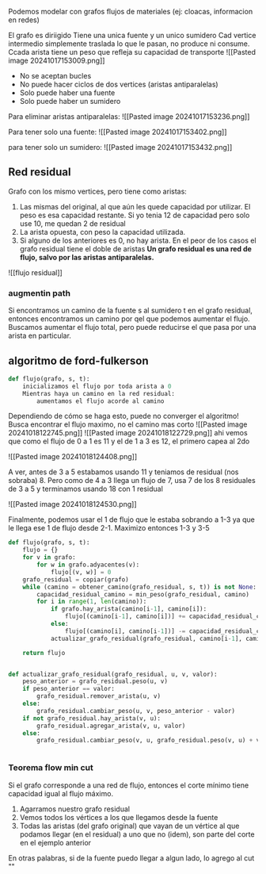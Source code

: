 Podemos modelar con grafos flujos de materiales (ej: cloacas, informacion en redes)

El grafo es diriigido 
Tiene una unica fuente y un unico sumidero 
Cad vertice intermedio simplemente traslada lo que le pasan, no produce ni consume. Ccada arista tiene un peso que refleja su capacidad de transporte
![[Pasted image 20241017153009.png]]


-  No se aceptan bucles
- No puede hacer ciclos de dos vertices (aristas antiparalelas)
- Solo puede haber una fuente
- Solo puede haber un sumidero

Para eliminar aristas antiparalelas: ![[Pasted image 20241017153236.png]]


Para tener solo una fuente:
![[Pasted image 20241017153402.png]]


para tener solo un sumidero: 
![[Pasted image 20241017153432.png]]



## Red residual 
Grafo con los mismo vertices, pero tiene como aristas: 
1. Las mismas del original, al que aún les quede capacidad por utilizar. El peso es esa capacidad restante. Si yo tenia 12 de capacidad pero solo use 10, me quedan 2 de residual
2. La arista opuesta, con peso la capacidad utilizada. 
3. Si alguno de los anteriores es 0, no hay arista.
En el peor de los casos el grafo residual tiene el doble de aristas
**Un grafo residual es una red de flujo, salvo por las aristas antiparalelas.**

![[flujo residual]]
### augmentin path 
Si encontramos un camino de la fuente s al sumidero t en el grafo residual, entonces encontramos un camino por qel que podemos aumentar el flujo.  
Buscamos aumentar el flujo total, pero puede reducirse el que pasa por una arista en particular. 


## algoritmo de ford-fulkerson 
```python 
def flujo(grafo, s, t):
	inicializamos el flujo por toda arista a 0
	Mientras haya un camino en la red residual:
		aumentamos el flujo acorde al camino

```

Dependiendo de cómo se haga esto, puede no converger el algoritmo!
Busca encontrar el flujo maximo, no el camino mas corto
![[Pasted image 20241018122745.png]]
![[Pasted image 20241018122729.png]]
ahi vemos que como el flujo de 0 a 1 es 11 y el de 1 a 3 es 12, el primero capea al 2do


![[Pasted image 20241018124408.png]]

A ver, antes de 3 a 5 estabamos usando 11 y teniamos de residual (nos sobraba) 8. Pero como de 4 a 3 llega un flujo de 7, usa 7 de los 8 residuales de 3 a 5 y terminamos usando 18 con 1 residual


![[Pasted image 20241018124530.png]]

Finalmente, podemos usar el 1 de flujo que le estaba sobrando a 1-3 ya que le llega ese 1 de flujo desde 2-1. Maximizo entonces 1-3 y 3-5


```python 
def flujo(grafo, s, t):
	flujo = {}
	for v in grafo:
		for w in grafo.adyacentes(v):
			flujo[(v, w)] = 0
	grafo_residual = copiar(grafo)
	while (camino = obtener_camino(grafo_residual, s, t)) is not None:
		capacidad_residual_camino = min_peso(grafo_residual, camino)
		for i in range(1, len(camino)):
			if grafo.hay_arista(camino[i-1], camino[i]):
				flujo[(camino[i-1], camino[i])] += capacidad_residual_camino
			else:
				flujo[(camino[i], camino[i-1])] -= capacidad_residual_camino
			actualizar_grafo_residual(grafo_residual, camino[i-1], camino[i], capacidad_residual_camino)

	return flujo


def actualizar_grafo_residual(grafo_residual, u, v, valor):
	peso_anterior = grafo_residual.peso(u, v)
	if peso_anterior == valor:
		grafo_residual.remover_arista(u, v)
	else:
		grafo_residual.cambiar_peso(u, v, peso_anterior - valor)
	if not grafo_residual.hay_arista(v, u):
		grafo_residual.agregar_arista(v, u, valor)
	else:
		grafo_residual.cambiar_peso(v, u, grafo_residual.peso(v, u) + valor)



```


### Teorema flow min cut
Si el grafo corresponde a una red de flujo, entonces el corte mínimo tiene capacidad igual al flujo máximo. 

1. Agarramos nuestro grafo residual
2. Vemos todos los vértices a los que llegamos desde la fuente
3. Todas las aristas (del grafo original) que vayan de un vértice al que podamos llegar (en el residual) a uno que no (idem), son parte del corte
en el ejemplo anterior

En otras palabras, si de la fuente puedo llegar a algun lado, lo agrego al cut
""
